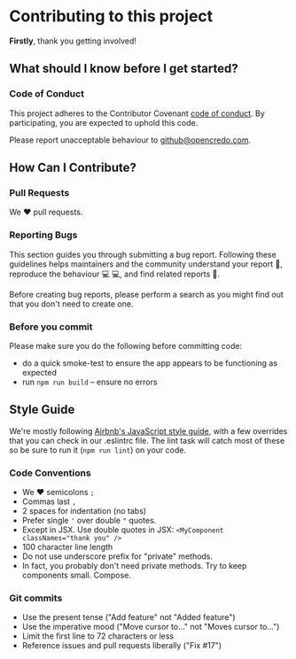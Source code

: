 # Contributing to this project

**Firstly**, thank you getting involved!

## What should I know before I get started?

### Code of Conduct

This project adheres to the Contributor Covenant [code of conduct](CODE_OF_CONDUCT.md).
By participating, you are expected to uphold this code.

Please report unacceptable behaviour to [github@opencredo.com](mailto:github@opencredo.com).

## How Can I Contribute?

### Pull Requests

We :heart: pull requests.

### Reporting Bugs

This section guides you through submitting a bug report. Following these guidelines helps maintainers and the community understand your report :pencil:, reproduce the behaviour :computer: :computer:, and find related reports :mag_right:.

Before creating bug reports, please perform a search as you might find out that you don't need to create one.


### Before you commit

Please make sure you do the following before committing code:

* do a quick smoke-test to ensure the app appears to be functioning as expected
* run `npm run build` &ndash; ensure no errors


## Style Guide

We're mostly following [Airbnb's JavaScript style guide](https://github.com/airbnb/javascript), with a few overrides that you can check in our .eslintrc file. The lint task will catch most of these so be sure to run it (`npm run lint`) on your code.


### Code Conventions

* We :heart: semicolons `;`
* Commas last `,`
* 2 spaces for indentation (no tabs)
* Prefer single `'` over double `"` quotes.
* Except in JSX. Use double quotes in JSX: `<MyComponent classNames="thank you" />`
* 100 character line length
* Do not use underscore prefix for "private" methods.
* In fact, you probably don't need private methods. Try to keep components small. Compose.

### Git commits

* Use the present tense ("Add feature" not "Added feature")
* Use the imperative mood ("Move cursor to..." not "Moves cursor to...")
* Limit the first line to 72 characters or less
* Reference issues and pull requests liberally ("Fix #17")

